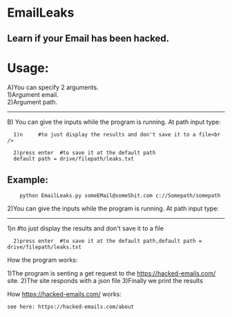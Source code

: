 # EmailLeaks

<h2>Learn if your Email has been hacked.</h2>

<h1>Usage:</h1>

   A)You can specify 2 arguments.<br />
     1)Argument email.<br />
     2)Argument path.<br />
     <hr />
   B)
     You can give the inputs while the program is running.
     At path input type:

      1)n     #to just display the results and don't save it to a file<br />
      
      2)press enter  #to save it at the default path
      default path = drive/filepath/leaks.txt
      
      
<h2>Example:</h2>

        python EmailLeaks.py someEMail@someShit.com c://Somepath/somepath
   

   2)You can give the inputs while the program is running.
   At path input type:
    <hr />
      1)n     #to just display the results and don't save it to a file
      
      2)press enter  #to save it at the default path,default path = drive/filepath/leaks.txt
   

How the program works:
 
1)The program is senting a get request to the https://hacked-emails.com/ site.
2)The site responds with a json file
3)Finally we print the results

How https://hacked-emails.com/ works:
    
    see here: https://hacked-emails.com/about
